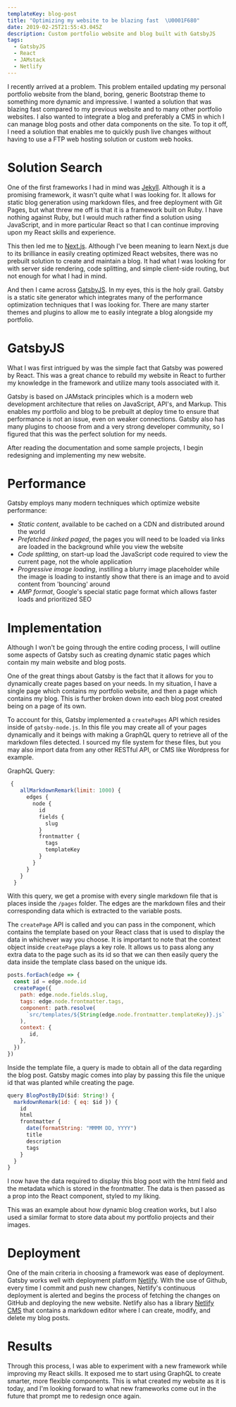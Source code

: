 ```yaml
---
templateKey: blog-post
title: "Optimizing my website to be blazing fast  \U0001F680"
date: 2019-02-25T21:55:43.045Z
description: Custom portfolio website and blog built with GatsbyJS
tags:
  - GatsbyJS
  - React
  - JAMstack
  - Netlify
---
```

I recently arrived at a problem. This problem entailed updating my personal portfolio website from the bland, boring, generic Bootstrap theme to something more dynamic and impressive. I wanted a solution that was blazing fast compared to my previous website and to many other portfolio websites. I also wanted to integrate a blog and preferably a CMS in which I can manage blog posts and other data components on the site. To top it off, I need a solution that enables me to quickly push live changes without having to use a FTP web hosting solution or custom web hooks.

# Solution Search

One of the first frameworks I had in mind was [Jekyll](https://jekyllrb.com/). Although it is a promising framework, it wasn't quite what I was looking for. It allows for static blog generation using markdown files, and free deployment with Git Pages, but what threw me off is that it is a framework built on Ruby. I have nothing against Ruby, but I would much rather find a solution using JavaScript, and in more particular React so that I can continue improving upon my React skills and experience.

This then led me to [Next.js](https://nextjs.org/). Although I've been meaning to learn Next.js due to its brilliance in easily creating optimized React websites, there was no prebuilt solution to create and maintain a blog. It had what I was looking for with server side rendering, code splitting, and simple client-side routing, but not enough for what I had in mind.

And then I came across [GatsbyJS](https://www.gatsbyjs.org/). In my eyes, this is the holy grail. Gatsby is a static site generator which integrates many of the performance optimization techniques that I was looking for. There are many starter themes and plugins to allow me to easily integrate a blog alongside my portfolio.

# GatsbyJS

What I was first intrigued by was the simple fact that Gatsby was powered by React. This was a great chance to rebuild my website in React to further my knowledge in the framework and utilize many tools associated with it. 

Gatsby is based on JAMstack principles which is a modern web development architecture that relies on JavaScript, API's, and Markup. This enables my portfolio and blog to be prebuilt at deploy time to ensure that performance is not an issue, even on weaker connections. Gatsby also has many plugins to choose from and a very strong developer community, so I figured that this was the perfect solution for my needs. 

After reading the documentation and some sample projects, I begin redesigning and implementing my new website.

# Performance

Gatsby employs many modern techniques which optimize website performance:

* _Static content_, available to be cached on a CDN and distributed around the world
* _Prefetched linked paged_, the pages you will need to be loaded via links are loaded in the background while you view the website
* _Code splitting_, on start-up load the JavaScript code required to view the current page, not the whole application
* _Progressive image loading_, instilling a blurry image placeholder while the image is loading to instantly show that there is an image and to avoid content from 'bouncing' around 
* _AMP format_, Google's special static page format which allows faster loads and prioritized SEO

# Implementation

Although I won't be going through the entire coding process, I will outline some aspects of Gatsby such as creating dynamic static pages which contain my main website and blog posts.

One of the great things about Gatsby is the fact that it allows for you to dynamically create pages based on your needs. In my situation, I have a single page which contains my portfolio website, and then a page which contains my blog. This is further broken down into each blog post created being on a page of its own. 

To account for this, Gatsby implemented a `createPages` API which resides inside of `gatsby-node.js`. In this file you may create all of your pages dynamically and it beings with making a GraphQL query to retrieve all of the markdown files detected. I sourced my file system for these files, but you may also import data from any other RESTful API, or CMS like Wordpress for example.

GraphQL Query:

```javascript
 {
    allMarkdownRemark(limit: 1000) {
      edges {
        node {
          id
          fields {
            slug
          }
          frontmatter {
            tags
            templateKey
          }
        }
      }
    }
  }
```

With this query, we get a promise with every single markdown file that is places inside the `/pages` folder. The edges are the markdown files and their corresponding data which is extracted to the variable posts.

The `createPage` API is called and you can pass in the component, which contains the template based on your React class that is used to display the data in whichever way you choose. It is important to note that the context object inside `createPage` plays a key role. It allows us to pass along any extra data to the page such as its id so that we can then easily query the data inside the template class based on the unique ids.

```javascript
posts.forEach(edge => {
  const id = edge.node.id
  createPage({
    path: edge.node.fields.slug,
    tags: edge.node.frontmatter.tags,
    component: path.resolve(
      `src/templates/${String(edge.node.frontmatter.templateKey)}.js`
    ),
    context: {
       id,
    },
  })
})
```

Inside the template file, a query is made to obtain all of the data regarding the blog post. Gatsby magic comes into play by passing this file the unique id that was planted while creating the page.

```javascript
query BlogPostByID($id: String!) {
  markdownRemark(id: { eq: $id }) {
    id
    html
    frontmatter {
      date(formatString: "MMMM DD, YYYY")
      title
      description
      tags
    }
  }
}
```

I now have the data required to display this blog post with the html field and the metadata which is stored in the frontmatter. The data is then passed as a prop into the React component, styled to my liking.

This was an example about how dynamic blog creation works, but I also used a similar format to store data about my portfolio projects and their images.

# Deployment

One of the main criteria in choosing a framework was ease of deployment. Gatsby works well with deployment platform [Netlify](https://www.netlify.com/). With the use of Github, every time I commit and push new changes, Netlify's continuous deployment is alerted and begins the process of fetching the changes on GitHub and deploying the new website. Netlify also has a library [Netlify CMS](https://www.netlifycms.org/) that contains a markdown editor where I can create, modify, and delete my blog posts.

# Results

Through this process, I was able to experiment with a new framework while improving my React skills. It exposed me to start using GraphQL to create smarter, more flexible components. This is what created my website as it is today, and I'm looking forward to what new frameworks come out in the future that prompt me to redesign once again.
